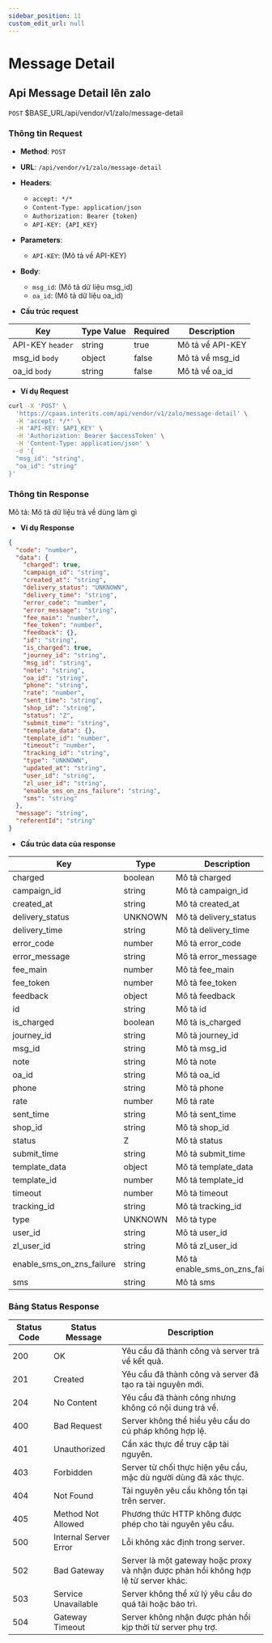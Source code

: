 ```yaml
---
sidebar_position: 11
custom_edit_url: null
---
```


# Message Detail

## Api Message Detail lên zalo

`POST` $BASE_URL/api/vendor/v1/zalo/message-detail

### Thông tin Request

- **Method**: `POST`
- **URL**: `/api/vendor/v1/zalo/message-detail`
- **Headers**: 
  - `accept: */*`
  - `Content-Type: application/json`
  - `Authorization: Bearer {token}`
  - `API-KEY: {API_KEY}`
- **Parameters**:
  - `API-KEY`: (Mô tả về API-KEY)
- **Body**:
  - `msg_id`: (Mô tả dữ liệu msg_id)
  - `oa_id`: (Mô tả dữ liệu oa_id)

- **Cấu trúc request**

| Key          | Type Value            |     Required    | Description   |
|------------- |-----------------------|-----------------|---------------               |
| API-KEY `header`       | string                | true            |    Mô tả về API-KEY         |
| msg_id `body`         | object                | false            |     Mô tả về msg_id      |
| oa_id `body`         | string                | false            |     Mô tả về oa_id         |

- **Ví dụ Request**

```bash
curl -X 'POST' \
  'https://cpaas.interits.com/api/vendor/v1/zalo/message-detail' \
  -H 'accept: */*' \
  -H 'API-KEY: $API_KEY' \
  -H 'Authorization: Bearer $accessToken' \
  -H 'Content-Type: application/json' \
  -d '{
  "msg_id": "string",
  "oa_id": "string"
}'
```

### Thông tin Response

Mô tả: Mô tả dữ liệu trả về dùng làm gì 

- **Ví dụ Response**

```json
{
  "code": "number",
  "data": {
    "charged": true,
    "campaign_id": "string",
    "created_at": "string",
    "delivery_status": "UNKNOWN",
    "delivery_time": "string",
    "error_code": "number",
    "error_message": "string",
    "fee_main": "number",
    "fee_token": "number",
    "feedback": {},
    "id": "string",
    "is_charged": true,
    "journey_id": "string",
    "msg_id": "string",
    "note": "string",
    "oa_id": "string",
    "phone": "string",
    "rate": "number",
    "sent_time": "string",
    "shop_id": "string",
    "status": "Z",
    "submit_time": "string",
    "template_data": {},
    "template_id": "number",
    "timeout": "number",
    "tracking_id": "string",
    "type": "UNKNOWN",
    "updated_at": "string",
    "user_id": "string",
    "zl_user_id": "string",
    "enable_sms_on_zns_failure": "string",
    "sms": "string"
  },
  "message": "string",
  "referentId": "string"
}
```

- **Cấu trúc data của response**

| Key          | Type            |    Description       |
|------------- |-----------------|-------------------|
| charged     | boolean         |    Mô tả charged   |
| campaign_id     | string         |    Mô tả campaign_id   |
| created_at     | string         |    Mô tả created_at   |
| delivery_status     | UNKNOWN         |    Mô tả delivery_status   |
| delivery_time     | string         |    Mô tả delivery_time   |
| error_code     | number         |    Mô tả error_code   |
| error_message     | string         |    Mô tả error_message   |
| fee_main     | number         |    Mô tả fee_main   |
| fee_token     | number         |    Mô tả fee_token   |
| feedback     | object         |    Mô tả feedback   |
| id     | string         |    Mô tả id   |
| is_charged     | boolean         |    Mô tả is_charged   |
| journey_id     | string         |    Mô tả journey_id   |
| msg_id     | string         |    Mô tả msg_id   |
| note     | string         |    Mô tả note   |
| oa_id     | string         |    Mô tả oa_id   |
| phone     | string         |    Mô tả phone   |
| rate     | number         |    Mô tả rate   |
| sent_time     | string         |    Mô tả sent_time   |
| shop_id     | string         |    Mô tả shop_id   |
| status     | Z         |    Mô tả status   |
| submit_time     | string         |    Mô tả submit_time   |
| template_data     | object         |    Mô tả template_data   |
| template_id     | number         |    Mô tả template_id   |
| timeout     | number         |    Mô tả timeout   |
| tracking_id     | string         |    Mô tả tracking_id   |
| type     | UNKNOWN         |    Mô tả type   |
| user_id     | string         |    Mô tả user_id   |
| zl_user_id     | string         |    Mô tả zl_user_id   |
| enable_sms_on_zns_failure     | string         |    Mô tả enable_sms_on_zns_failure   |
| sms     | string         |    Mô tả sms   |



### Bảng Status Response

| Status Code | Status Message            | Description                                                                 |
|-------------|---------------------------|-----------------------------------------------------------------------------|
| 200         | OK                        | Yêu cầu đã thành công và server trả về kết quả.                           |
| 201         | Created                   | Yêu cầu đã thành công và server đã tạo ra tài nguyên mới.                  |
| 204         | No Content                | Yêu cầu đã thành công nhưng không có nội dung trả về.                      |
| 400         | Bad Request               | Server không thể hiểu yêu cầu do cú pháp không hợp lệ.                    |
| 401         | Unauthorized              | Cần xác thực để truy cập tài nguyên.                                       |
| 403         | Forbidden                 | Server từ chối thực hiện yêu cầu, mặc dù người dùng đã xác thực.           |
| 404         | Not Found                 | Tài nguyên yêu cầu không tồn tại trên server.                              |
| 405         | Method Not Allowed         | Phương thức HTTP không được phép cho tài nguyên yêu cầu.                   |
| 500         | Internal Server Error     | Lỗi không xác định trong server.                                            |
| 502         | Bad Gateway               | Server là một gateway hoặc proxy và nhận được phản hồi không hợp lệ từ server khác. |
| 503         | Service Unavailable       | Server không thể xử lý yêu cầu do quá tải hoặc bảo trì.                    |
| 504         | Gateway Timeout           | Server không nhận được phản hồi kịp thời từ server phụ trợ.                |



